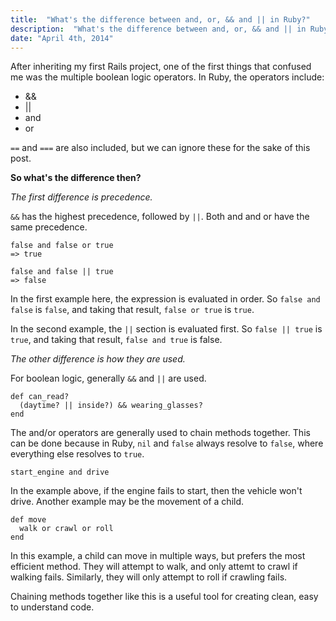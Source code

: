 ```yaml
---
title:  "What's the difference between and, or, && and || in Ruby?"
description:  "What's the difference between and, or, && and || in Ruby?"
date: "April 4th, 2014"
---
```


After inheriting my first Rails project, one of the first things that confused me was the multiple boolean logic operators. In Ruby, the operators include:

* &&
* ||
* and
* or

`==` and `===` are also included, but we can ignore these for the sake of this post.

**So what's the difference then?**

*The first difference is precedence.*

`&&` has the highest precedence, followed by `||`. Both and and or have the same precedence.

    false and false or true
    => true

    false and false || true
    => false

In the first example here, the expression is evaluated in order. So `false and false` is `false`, and taking that result, `false or true` is `true`.

In the second example, the `||` section is evaluated first. So `false || true` is `true`, and taking that result, `false and true` is false.

*The other difference is how they are used.*

For boolean logic, generally `&&` and `||` are used.

    def can_read?
      (daytime? || inside?) && wearing_glasses?
    end

The and/or operators are generally used to chain methods together. This can be done because in Ruby, `nil` and `false` always resolve to `false`, where everything else resolves to `true`.

    start_engine and drive

In the example above, if the engine fails to start, then the vehicle won't drive. Another example may be the movement of a child. 

    def move
      walk or crawl or roll
    end

In this example, a child can move in multiple ways, but prefers the most efficient method. They will attempt to walk, and only attemt to crawl if walking fails. Similarly, they will only attempt to roll if crawling fails.

Chaining methods together like this is a useful tool for creating clean, easy to understand code.
